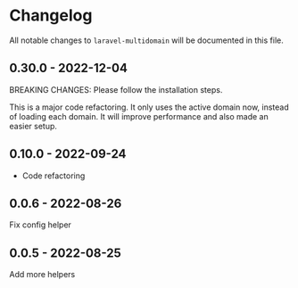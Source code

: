 # Changelog

All notable changes to `laravel-multidomain` will be documented in this file.

## 0.30.0 - 2022-12-04

BREAKING CHANGES: Please follow the installation steps.

This is a major code refactoring. It only uses the active domain now, instead of loading each domain.
It will improve performance and also made an easier setup.

## 0.10.0 - 2022-09-24

- Code refactoring

## 0.0.6 - 2022-08-26

Fix config helper

## 0.0.5 - 2022-08-25

Add more helpers
